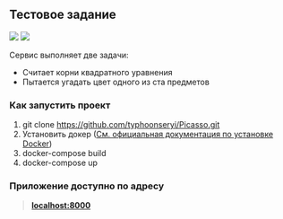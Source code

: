 ## Тестовое задание
![](https://img.shields.io/badge/python-3.8-blue)
![](https://img.shields.io/badge/django-4.0-green)

Сервис выполняет две задачи:

- Считает корни квадратного уравнения
- Пытается угадать цвет одного из ста предметов

### Как запустить проект

1. git clone https://github.com/typhoonseryi/Picasso.git
2. Установить докер ([См. официальная документация по установке Docker](https://docs.docker.com/engine/install/))
3. docker-compose build
4. docker-compose up

### Приложение доступно по адресу

>[**localhost:8000**](http://localhost:8000)
